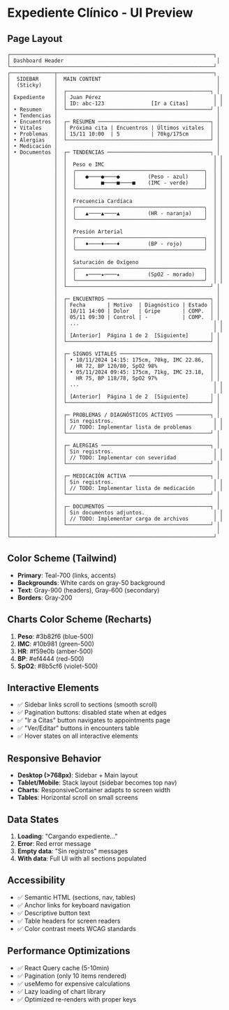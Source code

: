 # Expediente Clínico - UI Preview

## Page Layout
```
┌─────────────────────────────────────────────────────────────────┐
│ Dashboard Header                                                 │
└─────────────────────────────────────────────────────────────────┘
┌──────────────┬──────────────────────────────────────────────────┐
│  SIDEBAR     │  MAIN CONTENT                                     │
│  (Sticky)    │                                                   │
│              │  ┌──────────────────────────────────────────────┐ │
│ Expediente   │  │ Juan Pérez                                    │ │
│              │  │ ID: abc-123               [Ir a Citas]        │ │
│ • Resumen    │  └──────────────────────────────────────────────┘ │
│ • Tendencias │                                                   │
│ • Encuentros │  ┌─ RESUMEN ────────────────────────────────────┐ │
│ • Vitales    │  │ Próxima cita | Encuentros | Últimos vitales  │ │
│ • Problemas  │  │ 15/11 10:00  | 5          | 70kg/175cm       │ │
│ • Alergias   │  └──────────────────────────────────────────────┘ │
│ • Medicación │                                                   │
│ • Documentos │  ┌─ TENDENCIAS ─────────────────────────────────┐ │
│              │  │                                               │ │
│              │  │  Peso e IMC                                   │ │
│              │  │  ╭─────────────────────────────────────────╮  │ │
│              │  │  │   ●────●────●         (Peso - azul)     │  │ │
│              │  │  │        ■────■────■    (IMC - verde)     │  │ │
│              │  │  ╰─────────────────────────────────────────╯  │ │
│              │  │                                               │ │
│              │  │  Frecuencia Cardíaca                          │ │
│              │  │  ╭─────────────────────────────────────────╮  │ │
│              │  │  │   ▲────▲────▲         (HR - naranja)    │  │ │
│              │  │  ╰─────────────────────────────────────────╯  │ │
│              │  │                                               │ │
│              │  │  Presión Arterial                             │ │
│              │  │  ╭─────────────────────────────────────────╮  │ │
│              │  │  │   ♦────♦────♦         (BP - rojo)       │  │ │
│              │  │  ╰─────────────────────────────────────────╯  │ │
│              │  │                                               │ │
│              │  │  Saturación de Oxígeno                        │ │
│              │  │  ╭─────────────────────────────────────────╮  │ │
│              │  │  │   ★────★────★         (SpO2 - morado)   │  │ │
│              │  │  ╰─────────────────────────────────────────╯  │ │
│              │  └──────────────────────────────────────────────┘ │
│              │                                                   │
│              │  ┌─ ENCUENTROS ─────────────────────────────────┐ │
│              │  │ Fecha       | Motivo  | Diagnóstico | Estado │ │
│              │  │ 10/11 14:00 | Dolor   | Gripe       | COMP.  │ │
│              │  │ 05/11 09:30 | Control | -           | COMP.  │ │
│              │  │ ...                                           │ │
│              │  │                                               │ │
│              │  │ [Anterior]  Página 1 de 2  [Siguiente]       │ │
│              │  └──────────────────────────────────────────────┘ │
│              │                                                   │
│              │  ┌─ SIGNOS VITALES ─────────────────────────────┐ │
│              │  │ • 10/11/2024 14:15: 175cm, 70kg, IMC 22.86,  │ │
│              │  │   HR 72, BP 120/80, SpO2 98%                 │ │
│              │  │ • 05/11/2024 09:45: 175cm, 71kg, IMC 23.18,  │ │
│              │  │   HR 75, BP 118/78, SpO2 97%                 │ │
│              │  │ ...                                           │ │
│              │  │                                               │ │
│              │  │ [Anterior]  Página 1 de 2  [Siguiente]       │ │
│              │  └──────────────────────────────────────────────┘ │
│              │                                                   │
│              │  ┌─ PROBLEMAS / DIAGNÓSTICOS ACTIVOS ───────────┐ │
│              │  │ Sin registros.                                │ │
│              │  │ // TODO: Implementar lista de problemas       │ │
│              │  └──────────────────────────────────────────────┘ │
│              │                                                   │
│              │  ┌─ ALERGIAS ───────────────────────────────────┐ │
│              │  │ Sin registros.                                │ │
│              │  │ // TODO: Implementar con severidad            │ │
│              │  └──────────────────────────────────────────────┘ │
│              │                                                   │
│              │  ┌─ MEDICACIÓN ACTIVA ──────────────────────────┐ │
│              │  │ Sin registros.                                │ │
│              │  │ // TODO: Implementar lista de medicación      │ │
│              │  └──────────────────────────────────────────────┘ │
│              │                                                   │
│              │  ┌─ DOCUMENTOS ─────────────────────────────────┐ │
│              │  │ Sin documentos adjuntos.                      │ │
│              │  │ // TODO: Implementar carga de archivos        │ │
│              │  └──────────────────────────────────────────────┘ │
│              │                                                   │
└──────────────┴──────────────────────────────────────────────────┘
```

## Color Scheme (Tailwind)
- **Primary**: Teal-700 (links, accents)
- **Backgrounds**: White cards on gray-50 background
- **Text**: Gray-900 (headers), Gray-600 (secondary)
- **Borders**: Gray-200

## Charts Color Scheme (Recharts)
1. **Peso**: #3b82f6 (blue-500)
2. **IMC**: #10b981 (green-500)
3. **HR**: #f59e0b (amber-500)
4. **BP**: #ef4444 (red-500)
5. **SpO2**: #8b5cf6 (violet-500)

## Interactive Elements
- ✅ Sidebar links scroll to sections (smooth scroll)
- ✅ Pagination buttons: disabled state when at edges
- ✅ "Ir a Citas" button navigates to appointments page
- ✅ "Ver/Editar" buttons in encounters table
- ✅ Hover states on all interactive elements

## Responsive Behavior
- **Desktop (>768px)**: Sidebar + Main layout
- **Tablet/Mobile**: Stack layout (sidebar becomes top nav)
- **Charts**: ResponsiveContainer adapts to screen width
- **Tables**: Horizontal scroll on small screens

## Data States
1. **Loading**: "Cargando expediente..."
2. **Error**: Red error message
3. **Empty data**: "Sin registros" messages
4. **With data**: Full UI with all sections populated

## Accessibility
- ✅ Semantic HTML (sections, nav, tables)
- ✅ Anchor links for keyboard navigation
- ✅ Descriptive button text
- ✅ Table headers for screen readers
- ✅ Color contrast meets WCAG standards

## Performance Optimizations
- ✅ React Query cache (5-10min)
- ✅ Pagination (only 10 items rendered)
- ✅ useMemo for expensive calculations
- ✅ Lazy loading of chart library
- ✅ Optimized re-renders with proper keys
